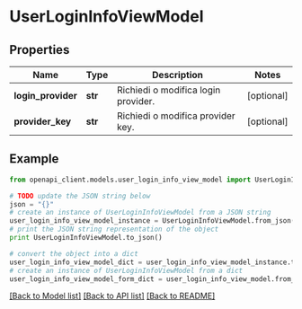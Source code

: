 # UserLoginInfoViewModel



## Properties

Name | Type | Description | Notes
------------ | ------------- | ------------- | -------------
**login_provider** | **str** | Richiedi o modifica login provider. | [optional] 
**provider_key** | **str** | Richiedi o modifica provider key. | [optional] 

## Example

```python
from openapi_client.models.user_login_info_view_model import UserLoginInfoViewModel

# TODO update the JSON string below
json = "{}"
# create an instance of UserLoginInfoViewModel from a JSON string
user_login_info_view_model_instance = UserLoginInfoViewModel.from_json(json)
# print the JSON string representation of the object
print UserLoginInfoViewModel.to_json()

# convert the object into a dict
user_login_info_view_model_dict = user_login_info_view_model_instance.to_dict()
# create an instance of UserLoginInfoViewModel from a dict
user_login_info_view_model_form_dict = user_login_info_view_model.from_dict(user_login_info_view_model_dict)
```
[[Back to Model list]](../README.md#documentation-for-models) [[Back to API list]](../README.md#documentation-for-api-endpoints) [[Back to README]](../README.md)



